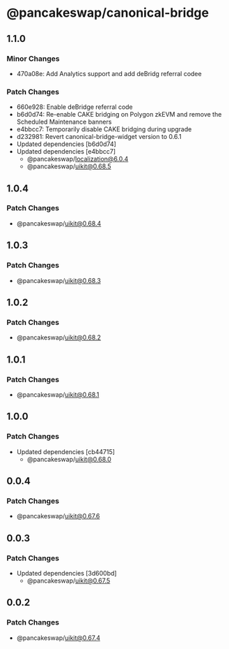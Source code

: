 # @pancakeswap/canonical-bridge

## 1.1.0

### Minor Changes

- 470a08e: Add Analytics support and add deBridg referral codee

### Patch Changes

- 660e928: Enable deBridge referral code
- b6d0d74: Re-enable CAKE bridging on Polygon zkEVM and remove the Scheduled Maintenance banners
- e4bbcc7: Temporarily disable CAKE bridging during upgrade
- d232981: Revert canonical-bridge-widget version to 0.6.1
- Updated dependencies [b6d0d74]
- Updated dependencies [e4bbcc7]
  - @pancakeswap/localization@6.0.4
  - @pancakeswap/uikit@0.68.5

## 1.0.4

### Patch Changes

- @pancakeswap/uikit@0.68.4

## 1.0.3

### Patch Changes

- @pancakeswap/uikit@0.68.3

## 1.0.2

### Patch Changes

- @pancakeswap/uikit@0.68.2

## 1.0.1

### Patch Changes

- @pancakeswap/uikit@0.68.1

## 1.0.0

### Patch Changes

- Updated dependencies [cb44715]
  - @pancakeswap/uikit@0.68.0

## 0.0.4

### Patch Changes

- @pancakeswap/uikit@0.67.6

## 0.0.3

### Patch Changes

- Updated dependencies [3d600bd]
  - @pancakeswap/uikit@0.67.5

## 0.0.2

### Patch Changes

- @pancakeswap/uikit@0.67.4
